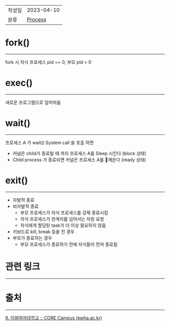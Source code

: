 |               |                       |
|:--------------|:----------------------|
|  작성일          |  2023-04-10  |
|    분류         |      [Process](Process.md)                 |

# fork()
---
fork 시 자식 프로세스 pid == 0, 부모 pid > 0

# exec()
---
새로운 프로그램으로 덮어씌움

# wait()
---
프로세스 A 가 wait() System call 을 호출 하면
- 커널은 child가 종료될 때 까지 프로세스 A를 Sleep 시킨다 (block 상태)
- Child process 가 종료되면 커널은 프로세스 A를 깨운다 (ready 상태)

# exit()
---
- 자발적 종료
- 비자발적 종료
	- 부모 프로세스가 자식 프로세스를 강제 종료시킴
	- 자식 프로세스가 한계치를 넘어서는 자원 요청
	- 자식에게 할당된 task가 더 이상 필요하지 않음
- 키보드로 kill, break 등을 친 경우
- 부모가 종료하는 경우
	- 부모 프로세스가 종료하기 전에 자식들이 먼저 종료됨

# 관련 링크
---


# 출처
---
[9. 이화여자대학교 :: CORE Campus (ewha.ac.kr)](https://core.ewha.ac.kr/publicview/C0101020140325134428879622?vmode=f)